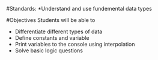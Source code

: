 #Standards:
*Understand and use fundemental data types

#Objectives
Students will be able to
* Differentiate different types of data
* Define constants and variable
* Print variables to the console using interpolation
* Solve basic logic questions
